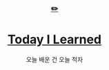 <div align="center">
    <a href="https://sunggweon.dev/TIL/">
      <h3>✏️</h3>
        <h1>Today I Learned</h1>
    </a>
  오늘 배운 건 오늘 적자
</div>